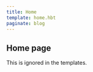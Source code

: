 ```yaml
---
title: Home
template: home.hbt
paginate: blog
---
```

## Home page
This is ignored in the templates.
